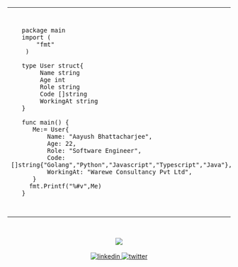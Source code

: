 [//]: # (<h1 align="center">  Hi 👋, I'm Aayush Bhattacharjee</h1>)

[//]: # (<p align="center"> <img src="https://github.com/ResponseTime/ResponseTime/assets/80978976/3ea58728-19a7-4647-8e16-fc1ce6fab99d" alt="responsetime" />  </p>)

<table align="center">
  <tr >
    <td>
      <pre lang="go">
    
       package main
       import (
           "fmt"
        )  
                                                                                      
       type User struct{
            Name string
            Age int
            Role string
            Code []string
            WorkingAt string
       }
        
       func main() {
          Me:= User{
              Name: "Aayush Bhattacharjee",
              Age: 22,
              Role: "Software Engineer",
              Code: []string{"Golang","Python","Javascript","Typescript","Java"},
              WorkingAt: "Warewe Consultancy Pvt Ltd",
          }
         fmt.Printf("%#v",Me)
       }                                                            
</pre>
</td>

<td> 
  <img  src="https://github.com/ResponseTime/ResponseTime/assets/80978976/a3dfdb04-d063-4ece-a3e1-2e9299086e9c"/>
</td>
  </tr>
</table>



<br/>  

<p align="center">
<img src="https://y.yarn.co/ca431bf5-b0f0-4b9e-869d-9900a15ec553_text.gif"/>
<br/>
<br/>

<a href="https://www.linkedin.com/in/aayush-bhattacharjee/" target="_blank">
<img src=https://img.shields.io/badge/linkedin-%231E77B5.svg?&style=for-the-badge&logo=linkedin&logoColor=white alt=linkedin style="margin-bottom: 5px;" />
</a>
<a href="https://twitter.com/AayushCS09" target="_blank">
<img src=https://img.shields.io/badge/twitter-%2300acee.svg?&style=for-the-badge&logo=twitter&logoColor=white alt=twitter style="margin-bottom: 5px;" />
</a>  
</p>

